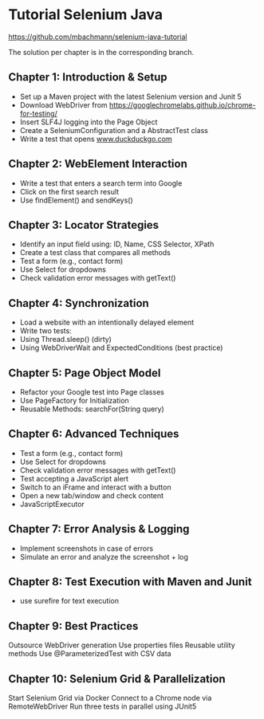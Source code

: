 # Tutorial Selenium Java

https://github.com/mbachmann/selenium-java-tutorial

The solution per chapter is in the corresponding branch.

## Chapter 1: Introduction & Setup

* Set up a Maven project with the latest Selenium version and Junit 5
* Download WebDriver from https://googlechromelabs.github.io/chrome-for-testing/
* Insert SLF4J logging into the Page Object
* Create a SeleniumConfiguration and a AbstractTest class
* Write a test that opens www.duckduckgo.com

## Chapter 2: WebElement Interaction

* Write a test that enters a search term into Google
* Click on the first search result
* Use findElement() and sendKeys()

## Chapter 3: Locator Strategies

* Identify an input field using: ID, Name, CSS Selector, XPath
* Create a test class that compares all methods
* Test a form (e.g., contact form)
* Use Select for dropdowns
* Check validation error messages with getText()

## Chapter 4: Synchronization

* Load a website with an intentionally delayed element
* Write two tests:
* Using Thread.sleep() (dirty)
* Using WebDriverWait and ExpectedConditions (best practice)

## Chapter 5: Page Object Model

* Refactor your Google test into Page classes
* Use PageFactory for Initialization
* Reusable Methods: searchFor(String query)

## Chapter 6: Advanced Techniques 

* Test a form (e.g., contact form)
* Use Select for dropdowns
* Check validation error messages with getText()
* Test accepting a JavaScript alert
* Switch to an iFrame and interact with a button
* Open a new tab/window and check content
* JavaScriptExecutor

## Chapter 7: Error Analysis & Logging

* Implement screenshots in case of errors
* Simulate an error and analyze the screenshot + log

## Chapter 8: Test Execution with Maven and Junit

* use surefire for text execution

## Chapter 9: Best Practices

Outsource WebDriver generation
Use properties files
Reusable utility methods
Use @ParameterizedTest with CSV data

## Chapter 10: Selenium Grid & Parallelization

Start Selenium Grid via Docker
Connect to a Chrome node via RemoteWebDriver
Run three tests in parallel using JUnit5

